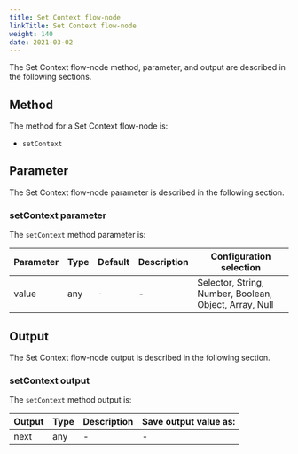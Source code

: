 ```yaml
---
title: Set Context flow-node
linkTitle: Set Context flow-node
weight: 140
date: 2021-03-02
---
```


The Set Context flow-node method, parameter, and output are described in the following sections.

## Method

The method for a Set Context flow-node is:

* `setContext`

## Parameter

The Set Context flow-node parameter is described in the following section.

### setContext parameter

The `setContext` method parameter is:

| Parameter | Type | Default | Description | Configuration selection |
| --- | --- | --- | --- | --- |
| value | any | `-` | \- | Selector, String, Number, Boolean, Object, Array, Null |

## Output

The Set Context flow-node output is described in the following section.

### setContext output

The `setContext` method output is:

| Output | Type | Description | Save output value as: |
| --- | --- | --- | --- |
| next | any | \- | \- |
